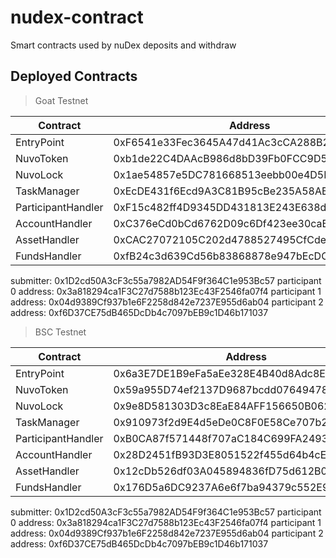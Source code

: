# nudex-contract

Smart contracts used by nuDex deposits and withdraw

## Deployed Contracts

> Goat Testnet

| Contract           | Address                                    |
| ------------------ | ------------------------------------------ |
| EntryPoint         | 0xF6541e33Fec3645A47d41Ac3cCA288B2a8034De3 |
| NuvoToken          | 0xb1de22C4DAAcB986d8bD39Fb0FCC9D54C511002E |
| NuvoLock           | 0x1ae54857e5DC781668513eebb00e4D5D9b0e8257 |
| TaskManager        | 0xEcDE431f6Ecd9A3C81B95cBe235A58AB103E1b48 |
| ParticipantHandler | 0xF15c482ff4D9345DD431813E243E638dc1788e2a |
| AccountHandler     | 0xC376eCd0bCd6762D09c6Df423ee30caBb44A068D |
| AssetHandler       | 0xCAC27072105C202d4788527495CfCdeC5B10F84D |
| FundsHandler       | 0xfB24c3d639Cd56b83868878e947bEcDC25c54893 |

submitter: 0x1D2cd50A3cF3c55a7982AD54F9f364C1e953Bc57
participant 0 address: 0x3a818294ca1F3C27d7588b123Ec43F2546fa07f4
participant 1 address: 0x04d9389Cf937b1e6F2258d842e7237E955d6ab04
participant 2 address: 0xf6D37CE75dB465DcDb4c7097bEB9c1D46b171037

> BSC Testnet

| Contract           | Address                                    |
| ------------------ | ------------------------------------------ |
| EntryPoint         | 0x6a3E7DE1B9eFa5aEe328E4B40d8Adc8E36D363AA |
| NuvoToken          | 0x59a955D74ef2137D9687bcdd076494789bda6c8F |
| NuvoLock           | 0x9e8D581303D3c8EaE84AFF156650B062A89ef9EF |
| TaskManager        | 0x910973f2d9E4d5eDe0C8F0E58Ce707b25F908128 |
| ParticipantHandler | 0xB0CA87f571448f707aC184C699FA2493bFfD06cc |
| AccountHandler     | 0x28D2451fB93D3E8051522f455d64b4cEa80F7254 |
| AssetHandler       | 0x12cDb526df03A045894836fD75d612B08F50F428 |
| FundsHandler       | 0x176D5a6DC9237A6e6f7ba94379c552E9BCB230f2 |

submitter: 0x1D2cd50A3cF3c55a7982AD54F9f364C1e953Bc57
participant 0 address: 0x3a818294ca1F3C27d7588b123Ec43F2546fa07f4
participant 1 address: 0x04d9389Cf937b1e6F2258d842e7237E955d6ab04
participant 2 address: 0xf6D37CE75dB465DcDb4c7097bEB9c1D46b171037
